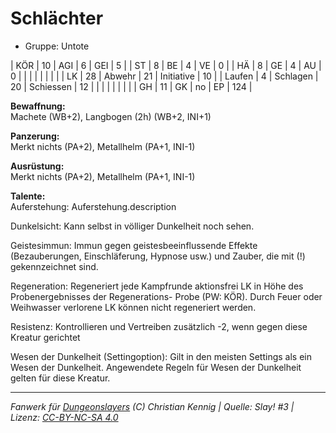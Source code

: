 # Schlächter  
- Gruppe: Untote  

| KÖR    | 10 | AGI      | 6  | GEI        | 5   |
| ST     | 8  | BE       | 4  | VE         | 0   |
| HÄ     | 8  | GE       | 4  | AU         | 0   |
|        |    |          |    |            |     |
| LK     | 28 | Abwehr   | 21 | Initiative | 10  |
| Laufen | 4  | Schlagen | 20 | Schiessen  | 12  |
|        |    |          |    |            |     |
| GH     | 11 | GK       | no | EP         | 124 |


**Bewaffnung:**  
Machete (WB+2), Langbogen (2h) (WB+2, INI+1)

**Panzerung:**  
Merkt nichts (PA+2), Metallhelm (PA+1, INI-1)

**Ausrüstung:**  
Merkt nichts (PA+2), Metallhelm (PA+1, INI-1)

**Talente:**  
Auferstehung: Auferstehung.description

Dunkelsicht: Kann selbst in völliger Dunkelheit noch sehen.

Geistesimmun: Immun gegen geistesbeeinflussende Effekte (Bezauberungen, Einschläferung, Hypnose usw.) und Zauber, die mit (!) gekennzeichnet sind.

Regeneration: Regeneriert jede Kampfrunde aktionsfrei LK in Höhe des Probenergebnisses der Regenerations- Probe (PW: KÖR). Durch Feuer oder Weihwasser verlorene LK können nicht regeneriert werden.

Resistenz: Kontrollieren und Vertreiben zusätzlich -2, wenn gegen diese Kreatur gerichtet

Wesen der Dunkelheit (Settingoption): Gilt in den meisten Settings als ein Wesen der Dunkelheit. Angewendete Regeln für Wesen der Dunkelheit gelten für diese Kreatur.





___
*Fanwerk für [Dungeonslayers](https://www.dungeonslayers.net/) (C) Christian Kennig | Quelle: Slay! #3 | Lizenz: [CC-BY-NC-SA 4.0](https://creativecommons.org/licenses/by-nc-sa/4.0/deed.de)*